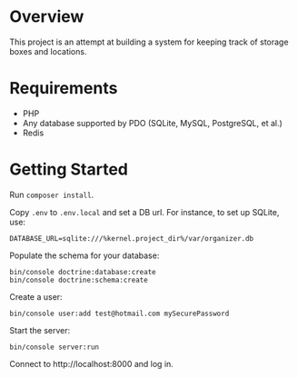 # Overview

This project is an attempt at building a system for keeping track of storage
boxes and locations.

# Requirements

* PHP
* Any database supported by PDO (SQLite, MySQL, PostgreSQL, et al.)
* Redis

# Getting Started

Run `composer install`.

Copy `.env` to `.env.local` and set a DB url.  For instance, to set up SQLite, use:
```
DATABASE_URL=sqlite:///%kernel.project_dir%/var/organizer.db
```

Populate the schema for your database:
```
bin/console doctrine:database:create
bin/console doctrine:schema:create
```

Create a user:
```
bin/console user:add test@hotmail.com mySecurePassword
```

Start the server:
```
bin/console server:run
```

Connect to http://localhost:8000 and log in.
